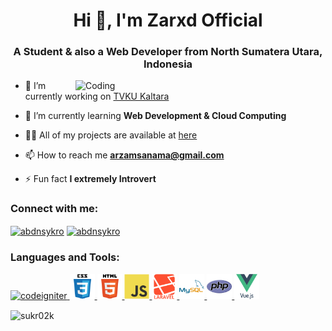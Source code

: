 <h1 align="center">Hi 👋, I'm Zarxd Official</h1>
<h3 align="center">A Student & also a Web Developer from North Sumatera Utara, Indonesia</h3>
<img align="right" alt="Coding" width="400" src="https://cdn.dribbble.com/users/1059583/screenshots/4171367/coding-freak.gif">

- 🔭 I’m currently working on [TVKU Kaltara](https://www.youtube.com/channel/UCCEIuCsPr25pnhhNMQHmrfA)

- 🌱 I’m currently learning **Web Development & Cloud Computing**

- 👨‍💻 All of my projects are available at [here](https://abdn.my.id)

- 📫 How to reach me **arzamsanama@gmail.com**

- ⚡ Fun fact **I extremely Introvert**

<h3 align="left">Connect with me:</h3>
<p align="left">
<a href="https://linkedin.com/in/abdnsykro" target="blank"><img align="center" src="https://raw.githubusercontent.com/nizarxd/github-profile-readme-generator/master/src/images/icons/Social/linked-in-alt.svg" alt="abdnsykro" height="30" width="40" /></a>
<a href="https://instagram.com/abdnsykro" target="blank"><img align="center" src="https://raw.githubusercontent.com/nizarxd/github-profile-readme-generator/master/src/images/icons/Social/instagram.svg" alt="abdnsykro" height="30" width="40" /></a>
</p>

<h3 align="left">Languages and Tools:</h3>
<p align="left"> <a href="https://codeigniter.com" target="_blank" rel="noreferrer"> <img src="https://cdn.worldvectorlogo.com/logos/codeigniter.svg" alt="codeigniter" width="40" height="40"/> </a> <a href="https://www.w3schools.com/css/" target="_blank" rel="noreferrer"> <img src="https://raw.githubusercontent.com/devicons/devicon/master/icons/css3/css3-original-wordmark.svg" alt="css3" width="40" height="40"/> </a> <a href="https://www.w3.org/html/" target="_blank" rel="noreferrer"> <img src="https://raw.githubusercontent.com/devicons/devicon/master/icons/html5/html5-original-wordmark.svg" alt="html5" width="40" height="40"/> </a> <a href="https://developer.mozilla.org/en-US/docs/Web/JavaScript" target="_blank" rel="noreferrer"> <img src="https://raw.githubusercontent.com/devicons/devicon/master/icons/javascript/javascript-original.svg" alt="javascript" width="40" height="40"/> </a> <a href="https://laravel.com/" target="_blank" rel="noreferrer"> <img src="https://raw.githubusercontent.com/devicons/devicon/master/icons/laravel/laravel-plain-wordmark.svg" alt="laravel" width="40" height="40"/> </a> <a href="https://www.mysql.com/" target="_blank" rel="noreferrer"> <img src="https://raw.githubusercontent.com/devicons/devicon/master/icons/mysql/mysql-original-wordmark.svg" alt="mysql" width="40" height="40"/> </a> <a href="https://www.php.net" target="_blank" rel="noreferrer"> <img src="https://raw.githubusercontent.com/devicons/devicon/master/icons/php/php-original.svg" alt="php" width="40" height="40"/> </a> <a href="https://vuejs.org/" target="_blank" rel="noreferrer"> <img src="https://raw.githubusercontent.com/devicons/devicon/master/icons/vuejs/vuejs-original-wordmark.svg" alt="vuejs" width="40" height="40"/> </a> </p>

<p><img align="center" src="https://github-readme-stats.vercel.app/api/top-langs?username=sukr02k&show_icons=true&locale=en&layout=compact" alt="sukr02k" /></p>
